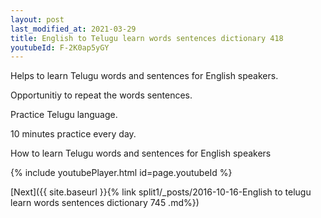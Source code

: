 ```yaml
---
layout: post
last_modified_at: 2021-03-29
title: English to Telugu learn words sentences dictionary 418 
youtubeId: F-2K0ap5yGY
---
```

 
 
Helps to learn Telugu words and sentences for English speakers.

Opportunitiy to repeat the words sentences. 

Practice Telugu language. 
 
10 minutes practice every day. 
 
How to learn Telugu words and sentences for English speakers 
 
{% include youtubePlayer.html id=page.youtubeId %}
 
 
[Next]({{ site.baseurl }}{% link  split1/_posts/2016-10-16-English to telugu learn words sentences dictionary 745 .md%})
 
